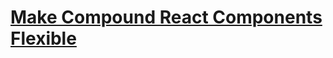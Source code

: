# [Make Compound React Components Flexible](https://egghead.io/lessons/react-make-compound-react-components-flexible-ba049f22)
